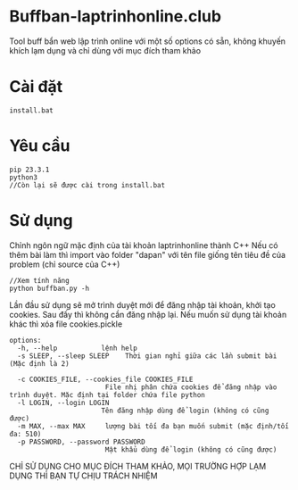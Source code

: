 # Buffban-laptrinhonline.club
Tool buff bẩn web lập trình online với một số options có sẵn, không khuyến khích lạm dụng và chỉ dùng với mục đích tham khảo

# Cài đặt
```
install.bat
```
# Yêu cầu
```
pip 23.3.1
python3
//Còn lại sẽ được cài trong install.bat
```
# Sử dụng
Chỉnh ngôn ngữ mặc định của tài khoản laptrinhonline thành C++
Nếu có thêm bài làm thì import vào folder "dapan" với tên file giống tên tiêu đề của problem (chỉ source của C++)
```
//Xem tính năng
python buffban.py -h
```
Lần đầu sử dụng sẽ mở trình duyệt mới để đăng nhập tài khoản, khởi tạo cookies. Sau đấy thì không cần đăng nhập lại. Nếu muốn sử dụng tài khoản khác thì xóa file cookies.pickle
```
options:
  -h, --help           lệnh help
  -s SLEEP, --sleep SLEEP    Thời gian nghỉ giữa các lần submit bài (Mặc định là 2)
                       
  -c COOKIES_FILE, --cookies_file COOKIES_FILE
                        File nhị phân chứa cookies để đăng nhập vào trình duyệt. Mặc định tại folder chứa file python
  -l LOGIN, --login LOGIN
                       Tên đăng nhập dùng để login (không có cũng được)
  -m MAX, --max MAX     lượng bài tối đa bạn muốn submit (mặc định/tối đa: 510)
  -p PASSWORD, --password PASSWORD
                        Mật khẩu dùng để login (không có cũng được)
```
CHỈ SỬ DỤNG CHO MỤC ĐÍCH THAM KHẢO, MỌI TRƯỜNG HỢP LẠM DỤNG THÌ BẠN TỰ CHỊU TRÁCH NHIỆM
